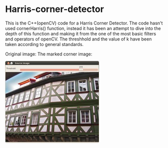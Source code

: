 # Harris-corner-detector
This is the C++(openCV) code for a Harris Corner Detector. The code hasn't used cornerHarris() function, instead it has been an attempt to dive into the depth of this function and making it from the one of the most basic filters and operators of openCV. The threshhold and the value of k have been taken according to general standards.

Original image:                                                                       The marked corner image:

![house](house.jpg)                                                                 



